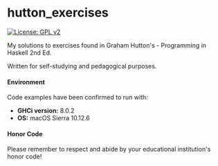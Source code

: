 # hutton_exercises
[![License: GPL v2](https://img.shields.io/badge/License-GPL%20v2-blue.svg)](https://www.gnu.org/licenses/old-licenses/gpl-2.0.en.html)

My solutions to exercises found in Graham Hutton's - Programming in Haskell 2nd Ed.

Written for self-studying and pedagogical purposes. 

#### Environment

Code examples have been confirmed to run with:

- **GHCi version:** 8.0.2
- **OS:** macOS Sierra 10.12.6 

#### Honor Code

Please remember to respect and abide by your educational institution's honor code!
